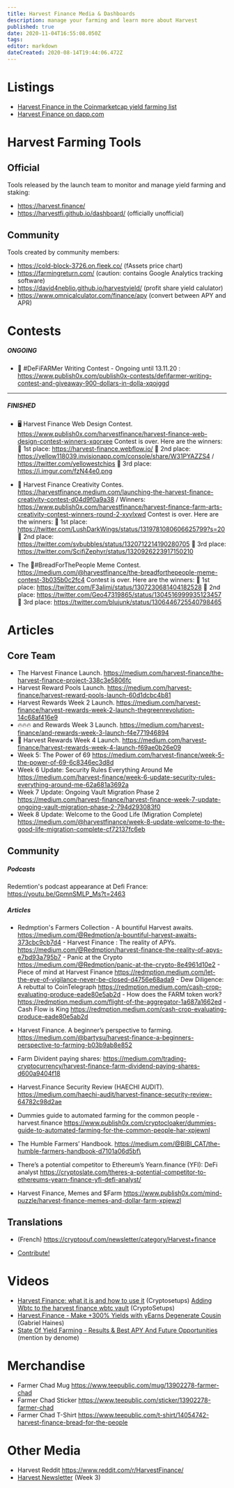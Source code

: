 ```yaml
---
title: Harvest Finance Media & Dashboards
description: manage your farming and learn more about Harvest
published: true
date: 2020-11-04T16:55:08.050Z
tags: 
editor: markdown
dateCreated: 2020-08-14T19:44:06.472Z
---
```


# Listings

- [Harvest Finance in the Coinmarketcap yield farming list](https://coinmarketcap.com/yield-farming/)
- [Harvest Finance on dapp.com](https://www.dapp.com/ja/app/harvest-finance)



# Harvest Farming Tools

## Official

Tools released by the launch team to monitor and manage yield farming and staking:

- https://harvest.finance/
- https://harvestfi.github.io/dashboard/ (officially unofficial)

## Community


Tools created by community members:
- https://cold-block-3726.on.fleek.co/ (fAssets price chart)
- https://farmingreturn.com/ (caution: contains Google Analytics tracking software)
- https://david4neblio.github.io/harvestyield/ (profit share yield calulator)
- https://www.omnicalculator.com/finance/apy (convert between APY and APR)

# Contests
##### ONGOING
- :pencil:  #DeFiFARMer Writing Contest - Ongoing until 13.11.20 : https://www.publish0x.com/publish0x-contests/defifarmer-writing-contest-and-giveaway-900-dollars-in-dolla-xqojggd

---
##### FINISHED
- 🖥️ Harvest Finance Web Design Contest. https://www.publish0x.com/harvestfinance/harvest-finance-web-design-contest-winners-xqorxee
Contest is over. Here are the winners:
🥇 1st place: https://harvest-finance.webflow.io/
🥈 2nd place: https://yellow118039.invisionapp.com/console/share/W31PYAZZS4 / https://twitter.com/yellowestchips
🥉 3rd place: https://i.imgur.com/fzN44e0.png

- 🎉 Harvest Finance Creativity Contes. https://harvestfinance.medium.com/launching-the-harvest-finance-creativity-contest-d04d9f0a9a38 / Winners: https://www.publish0x.com/harvestfinance/harvest-finance-farm-arts-creativity-contest-winners-round-2-xyvlxwd
Contest is over. Here are the winners: 
🥇 1st place: https://twitter.com/LushDarkWings/status/1319781080606625799?s=20
🥈 2nd place: https://twitter.com/svbubbles/status/1320712214190280705
🥉 3rd place: https://twitter.com/ScifiZephyr/status/1320926223917150210

- The 🥖#BreadForThePeople Meme Contest. https://medium.com/@harvestfinance/the-breadforthepeople-meme-contest-3b035b0c2fc4
Contest is over. Here are the winners: 
🥇 1st place: https://twitter.com/F3alimi/status/1307230681404182528
🥈 2nd place: https://twitter.com/Geo47319865/status/1304516999935123457
🥉 3rd place: https://twitter.com/blujunk/status/1306446725540798465





# Articles

## Core Team
- The Harvest Finance Launch. https://medium.com/harvest-finance/the-harvest-finance-project-338c3e5806fc
- Harvest Reward Pools Launch. https://medium.com/harvest-finance/harvest-reward-pools-launch-60d1dcbc4b81
- Harvest Rewards Week 2 Launch. https://medium.com/harvest-finance/harvest-rewards-week-2-launch-thegreenrevolution-14c68af416e9
- 🔥🔥🔥 and Rewards Week 3 Launch. https://medium.com/harvest-finance/and-rewards-week-3-launch-f4e771946894
- 🚜 Harvest Rewards Week 4 Launch. https://medium.com/harvest-finance/harvest-rewards-week-4-launch-f69ae0b26e09
- Week 5: The Power of 69 https://medium.com/harvest-finance/week-5-the-power-of-69-6c8346ec3d8d
- Week 6 Update: Security Rules Everything Around Me https://medium.com/harvest-finance/week-6-update-security-rules-everything-around-me-62a681a3692a
- Week 7 Update: Ongoing Vault Migration Phase 2 https://medium.com/harvest-finance/harvest-finance-week-7-update-ongoing-vault-migration-phase-2-794d293083f0
- Week 8 Update: Welcome to the Good Life (Migration Complete) https://medium.com/@harvestfinance/week-8-update-welcome-to-the-good-life-migration-complete-cf72137fc6eb

## Community
##### Podcasts
Redemtion's podcast appearance at Defi France: https://youtu.be/GpmnSMLP_Ms?t=2463
##### Articles
- Redmption's Farmers Collection
		- A bountiful Harvest awaits. https://medium.com/@Redmption/a-bountiful-harvest-awaits-373cbc9cb7d4
		- Harvest Finance : The reality of APYs. https://medium.com/@Redmption/harvest-finance-the-reality-of-apys-e7bd93a795b7
		- Panic at the Crypto https://medium.com/@Redmption/panic-at-the-crypto-8e4961d10e2
		- Piece of mind at Harvest Finance https://redmption.medium.com/let-the-eye-of-vigilance-never-be-closed-d4756e68ada9
		- Dew Diligence: A rebuttal to CoinTelegraph https://redmption.medium.com/cash-crop-evaluating-produce-eade80e5ab2d
		- How does the FARM token work? https://redmption.medium.com/flight-of-the-aggregator-1a687a1662ed
		- Cash Flow is King https://redmption.medium.com/cash-crop-evaluating-produce-eade80e5ab2d
    
- Harvest Finance. A beginner’s perspective to farming. https://medium.com/@bartysu/harvest-finance-a-beginners-perspective-to-farming-b03b9ab8e852
- Farm Divident paying shares: https://medium.com/trading-cryptocurrency/harvest-finance-farm-dividend-paying-shares-d600a9404f18
- Harvest.Finance Security Review (HAECHI AUDIT). https://medium.com/haechi-audit/harvest-finance-security-review-64782c98d2ae
- Dummies guide to automated farming for the common people - harvest.finance https://www.publish0x.com/cryptocloaker/dummies-guide-to-automated-farming-for-the-common-people-har-xpjewnl
- The Humble Farmers’ Handbook. https://medium.com/@BIBI_CAT/the-humble-farmers-handbook-d7101a06d5bf\
- There’s a potential competitor to Ethereum’s Yearn.finance (YFI): DeFi analyst https://cryptoslate.com/theres-a-potential-competitor-to-ethereums-yearn-finance-yfi-defi-analyst/
- Harvest Finance, Memes and $Farm https://www.publish0x.com/mind-puzzle/harvest-finance-memes-and-dollar-farm-xpjewzl

## Translations
- (French) https://cryptoouf.com/newsletter/category/Harvest+finance

- [Contribute!](/contribute)

# Videos
- [Harvest Finance: what it is and how to use it](https://youtu.be/-smwjTROfmw) (Cryptosetups)
[Adding Wbtc to the harvest finance wbtc vault](https://odysee.com/@Crypto-Setups:c/Adding-Wbtc-to-the-harvest-finance-wbtc-vault-:7?r=3aA1dgK5aTsvGTe8qNDGyYhDNahgncms) (CryptoSetups) 
- [Harvest.Finance - Make +300% Yields with yEarns Degenerate Cousin](https://www.youtube.com/watch?v=wmP2fGKUJG8) (Gabriel Haines)
- [State Of Yield Farming - Results & Best APY And Future Opportunities
](https://www.youtube.com/watch?v=vrOlFGavRBs&t=510) (mention by denome)

# Merchandise
- Farmer Chad Mug https://www.teepublic.com/mug/13902278-farmer-chad
- Farmer Chad Sticker https://www.teepublic.com/sticker/13902278-farmer-chad
- Farmer Chad T-Shirt https://www.teepublic.com/t-shirt/14054742-harvest-finance-bread-for-the-people

# Other Media
- Harvest Reddit https://www.reddit.com/r/HarvestFinance/
- [Harvest Newsletter](/harvest_newsletter_.pdf) (Week 3)
